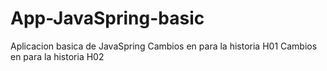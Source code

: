 # App-JavaSpring-basic
Aplicacion basica de JavaSpring
Cambios en para la historia H01
Cambios en para la historia H02

